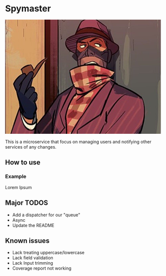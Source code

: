 # Spymaster

![spymaster.jpg](/spymaster.jpg)

This is a microservice that focus on managing users and notifying other services of any changes.

## How to use

### Example

Lorem Ipsum

## Major TODOS

* Add a dispatcher for our "queue"
* Async
* Update the README

## Known issues

* Lack treating uppercase/lowercase
* Lack field validation
* Lack Input trimming
* Coverage report not working
